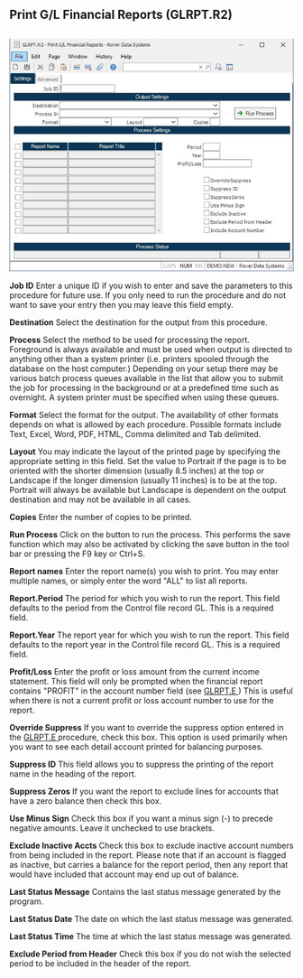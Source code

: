 ##  Print G/L Financial Reports (GLRPT.R2)

<PageHeader />

##

![](./GLRPT-R2-1.jpg)

**Job ID** Enter a unique ID if you wish to enter and save the parameters to
this procedure for future use. If you only need to run the procedure and do
not want to save your entry then you may leave this field empty.  
  
**Destination** Select the destination for the output from this procedure.  
  
**Process** Select the method to be used for processing the report. Foreground
is always available and must be used when output is directed to anything other
than a system printer (i.e. printers spooled through the database on the host
computer.) Depending on your setup there may be various batch process queues
available in the list that allow you to submit the job for processing in the
background or at a predefined time such as overnight. A system printer must be
specified when using these queues.  
  
**Format** Select the format for the output. The availability of other formats
depends on what is allowed by each procedure. Possible formats include Text,
Excel, Word, PDF, HTML, Comma delimited and Tab delimited.  
  
**Layout** You may indicate the layout of the printed page by specifying the
appropriate setting in this field. Set the value to Portrait if the page is to
be oriented with the shorter dimension (usually 8.5 inches) at the top or
Landscape if the longer dimension (usually 11 inches) is to be at the top.
Portrait will always be available but Landscape is dependent on the output
destination and may not be available in all cases.  
  
**Copies** Enter the number of copies to be printed.  
  
**Run Process** Click on the button to run the process. This performs the save
function which may also be activated by clicking the save button in the tool
bar or pressing the F9 key or Ctrl+S.  
  
**Report names** Enter the report name(s) you wish to print. You may enter
multiple names, or simply enter the word "ALL" to list all reports.  
  
**Report.Period** The period for which you wish to run the report. This field
defaults to the period from the Control file record GL. This is a required
field.  
  
**Report.Year** The report year for which you wish to run the report. This
field defaults to the report year in the Control file record GL. This is a
required field.  
  
**Profit/Loss** Enter the profit or loss amount from the current income statement. This field will only be prompted when the financial report contains "PROFIT" in the account number field (see [ GLRPT.E ](../../../../../rover/GL-OVERVIEW/GL-ENTRY/GLRPT-E/README.md) ) This is useful when there is not a current profit or loss account number to use for the report.   
  
**Override Suppress** If you want to override the suppress option entered in the [ GLRPT.E ](../../../../../rover/GL-OVERVIEW/GL-ENTRY/GLRPT-E/README.md) procedure, check this box. This option is used primarily when you want to see each detail account printed for balancing purposes.   
  
**Suppress ID** This field allows you to suppress the printing of the report
name in the heading of the report.  
  
**Suppress Zeros** If you want the report to exclude lines for accounts that
have a zero balance then check this box.  
  
**Use Minus Sign** Check this box if you want a minus sign (-) to precede
negative amounts. Leave it unchecked to use brackets.  
  
**Exclude Inactive Accts** Check this box to exclude inactive account numbers
from being included in the report. Please note that if an account is flagged
as inactive, but carries a balance for the report period, then any report that
would have included that account may end up out of balance.  
  
**Last Status Message** Contains the last status message generated by the
program.  
  
**Last Status Date** The date on which the last status message was generated.  
  
**Last Status Time** The time at which the last status message was generated.  
  
**Exclude Period from Header** Check this box if you do not wish the selected
period to be included in the header of the report.  
  
  
<badge text= "Version 8.10.57" vertical="middle" />

<PageFooter />